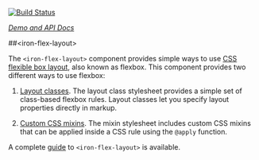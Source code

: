 
<!---

This README is automatically generated from the comments in these files:
iron-flex-layout.html

Edit those files, and our readme bot will duplicate them over here!
Edit this file, and the bot will squash your changes :)

The bot does some handling of markdown. Please file a bug if it does the wrong
thing! https://github.com/PolymerLabs/tedium/issues

-->

[![Build Status](https://travis-ci.org/PolymerElements/iron-flex-layout.svg?branch=master)](https://travis-ci.org/PolymerElements/iron-flex-layout)

_[Demo and API Docs](https://elements.polymer-project.org/elements/iron-flex-layout)_


##&lt;iron-flex-layout&gt;

The `<iron-flex-layout>` component provides simple ways to use [CSS flexible box layout](https://developer.mozilla.org/en-US/docs/Web/Guide/CSS/Flexible_boxes), also known as flexbox. This component provides two different ways to use flexbox:

1. [Layout classes](https://github.com/PolymerElements/iron-flex-layout/tree/master/classes). The layout class stylesheet provides a simple set of class-based flexbox rules. Layout classes let you specify layout properties directly in markup.


1. [Custom CSS mixins](https://github.com/PolymerElements/iron-flex-layout/blob/master/iron-flex-layout.html). The mixin stylesheet includes custom CSS mixins that can be applied inside a CSS rule using the `@apply` function.



A complete [guide](https://elements.polymer-project.org/guides/flex-layout) to `<iron-flex-layout>` is available.


